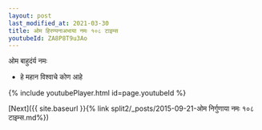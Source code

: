 ```yaml
---
layout: post
last_modified_at: 2021-03-30
title: ओम हिरण्यनाअभाया नमः १०८ टाइम्स
youtubeId: ZA8P8T9u3Ao
---
```

 
 
 ओम बाहुदंर्य नमः  
 
 -  हे महान विश्वाचे कोण आहे 
 
  
 
  
 
 
 
 
 
 


{% include youtubePlayer.html id=page.youtubeId %}
 
[Next]({{ site.baseurl }}{% link  split2/_posts/2015-09-21-ओम निर्गुणाया नमः १०८ टाइम्स.md%})
 
